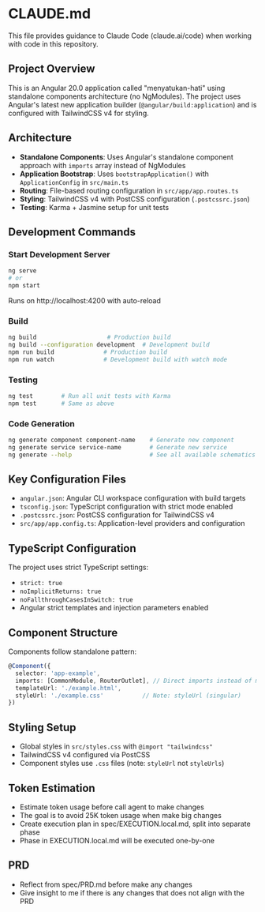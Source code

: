 # CLAUDE.md

This file provides guidance to Claude Code (claude.ai/code) when working with code in this repository.

## Project Overview

This is an Angular 20.0 application called "menyatukan-hati" using standalone components architecture (no NgModules). The project uses Angular's latest new application builder (`@angular/build:application`) and is configured with TailwindCSS v4 for styling.

## Architecture

- **Standalone Components**: Uses Angular's standalone component approach with `imports` array instead of NgModules
- **Application Bootstrap**: Uses `bootstrapApplication()` with `ApplicationConfig` in `src/main.ts`
- **Routing**: File-based routing configuration in `src/app/app.routes.ts`
- **Styling**: TailwindCSS v4 with PostCSS configuration (`.postcssrc.json`)
- **Testing**: Karma + Jasmine setup for unit tests

## Development Commands

### Start Development Server
```bash
ng serve
# or
npm start
```
Runs on http://localhost:4200 with auto-reload

### Build
```bash
ng build                    # Production build
ng build --configuration development  # Development build
npm run build              # Production build
npm run watch              # Development build with watch mode
```

### Testing
```bash
ng test        # Run all unit tests with Karma
npm test       # Same as above
```

### Code Generation
```bash
ng generate component component-name    # Generate new component
ng generate service service-name        # Generate new service
ng generate --help                      # See all available schematics
```

## Key Configuration Files

- `angular.json`: Angular CLI workspace configuration with build targets
- `tsconfig.json`: TypeScript configuration with strict mode enabled
- `.postcssrc.json`: PostCSS configuration for TailwindCSS v4
- `src/app/app.config.ts`: Application-level providers and configuration

## TypeScript Configuration

The project uses strict TypeScript settings:
- `strict: true`
- `noImplicitReturns: true`
- `noFallthroughCasesInSwitch: true`
- Angular strict templates and injection parameters enabled

## Component Structure

Components follow standalone pattern:
```typescript
@Component({
  selector: 'app-example',
  imports: [CommonModule, RouterOutlet], // Direct imports instead of modules
  templateUrl: './example.html',
  styleUrl: './example.css'           // Note: styleUrl (singular)
})
```

## Styling Setup

- Global styles in `src/styles.css` with `@import "tailwindcss"`
- TailwindCSS v4 configured via PostCSS
- Component styles use `.css` files (note: `styleUrl` not `styleUrls`)

## Token Estimation

- Estimate token usage before call agent to make changes
- The goal is to avoid 25K token usage when make big changes
- Create execution plan in spec/EXECUTION.local.md, split into separate phase
- Phase in EXECUTION.local.md will be executed one-by-one

## PRD

- Reflect from spec/PRD.md before make any changes
- Give insight to me if there is any changes that does not align with the PRD